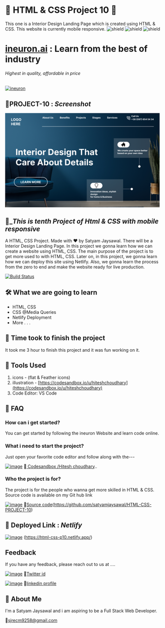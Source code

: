 # 🚀 HTML & CSS Project 10 🚀

This one is a Interior Design Landing Page which is created using HTML & CSS. This website is currently mobile responsive.
![shield](https://img.shields.io/badge/Project-Landing%20page-red) ![shield](https://img.shields.io/badge/HTML5-E34F26?style=for-the-badge&logo=html5&logoColor=white) ![shield](https://img.shields.io/badge/CSS3-1572B6?style=for-the-badge&logo=css3&logoColor=white)

# [ineuron.ai](https://ineuron.ai/)  : Learn from the best of industry

###### _Highest in quality, affordable in price_

[![ineuron](https://user-images.githubusercontent.com/108862706/184478502-02f2c131-c006-43e0-a88c-a25c1376739a.png)](https://ineuron.ai/)

## 🔗PROJECT-10 : _Screenshot_

![Project 10](thumbnail.PNG)

## 🔗__This is tenth Project of Html & CSS with mobile responsive_

A HTML, CSS Project. Made with ♥ by Satyam Jaysawal. There will be a Interior Design Landing Page. In this project we gonna learn how we can create a website using  HTML, CSS. The main purpose of the project is to get more used to with HTML, CSS. Later on, in this project, we gonna learn how we can deploy this site using Netlify. Also, we gonna learn the process from the zero to end and make the website ready for live production.

[![Build Status](https://travis-ci.org/joemccann/dillinger.svg?branch=master)]()

## 🛠 What we are going to learn

- HTML, CSS
- CSS @Media Queries
- Netlify Deployment
- More . . .

## 🔗 Time took to finish the project

It took me 3 hour to finish this project and it was fun working on it.

## 🔗 Tools Used

1. icons - (flat & Feather icons)
2. illustration - [https://codesandbox.io/u/hiteshchoudhary](https://codesandbox.io/u/hiteshchoudhary)
3. Code Editor: VS Code

## 🔗 FAQ

### How can i get started?

You can get started by following the ineuron Website and learn code online.

### What i need to start the project?

Just open your favorite code editor and follow along with the---

[![image](https://user-images.githubusercontent.com/108862706/184493921-6cca9346-17c0-4d78-9a83-aab80fc23ce9.png)](https://codesandbox.io/u/hiteshchoudhary)
🔗[ Codesandbox /Hitesh choudhary](https://codesandbox.io/u/hiteshchoudhary)..

### Who the project is for?

The project is for the people who wanna get more skilled in HTML & CSS.
Source code is available on my Git hub link

[![image](https://user-images.githubusercontent.com/108862706/184493986-7bdd92e4-e060-4736-9365-f5e25448090c.png)](https://github.com/satyamjaysawal/HTML-CSS-PROJECT-10)
🔗[Source code](https://github.com/satyamjaysawal)(https://github.com/satyamjaysawal/HTML-CSS-PROJECT-10)

## 🚀 Deployed Link : _Netlify_

[![image](https://user-images.githubusercontent.com/108862706/184974666-250f6d16-200e-44c5-96cd-6e90a53b9f9c.png)](https://html-css-p10.netlify.app/)
(https://html-css-p10.netlify.app/)

## Feedback

If you have any feedback, please reach out to us at ....

[![image](https://user-images.githubusercontent.com/108862706/184496334-c8721697-0e31-437d-892e-088746ef47fe.png)](https://twitter.com/s_jaysawal?t=zbTR9vw_U8lRNNDXL1rW4A&s=08)
🔘[Twitter id ](https://twitter.com/s_jaysawal?t=zbTR9vw_U8lRNNDXL1rW4A&s=08)

[![image](https://user-images.githubusercontent.com/108862706/184945711-9a46a212-402b-4d05-aaf7-cf4706946850.png)](https://www.linkedin.com/in/satyam-jaysawal-9b58b7238)
🔘[linkedin profile](https://www.linkedin.com/in/satyam-jaysawal-9b58b7238)

## 🚀 About Me

I'm a Satyam Jaysawal and i am aspiring to be a Full Stack Web Developer.

📧[sjrecm9258@gmail.com](sjrecm9258@gmail.com)
